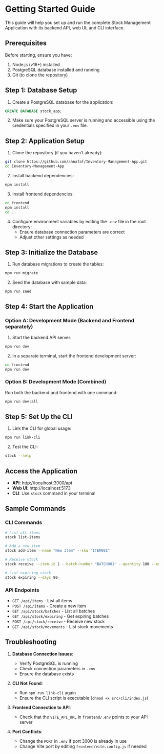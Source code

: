 # Getting Started Guide

This guide will help you set up and run the complete Stock Management Application with its backend API, web UI, and CLI interface.

## Prerequisites

Before starting, ensure you have:

1. Node.js (v18+) installed
2. PostgreSQL database installed and running
3. Git (to clone the repository)

## Step 1: Database Setup

1. Create a PostgreSQL database for the application:

```sql
CREATE DATABASE stock_app;
```

2. Make sure your PostgreSQL server is running and accessible using the credentials specified in your `.env` file.

## Step 2: Application Setup

1. Clone the repository (if you haven't already):

```bash
git clone https://github.com/ahnafaf/Inventory-Management-App.git
cd Inventory-Management-App
```

2. Install backend dependencies:

```bash
npm install
```

3. Install frontend dependencies:

```bash
cd frontend
npm install
cd ..
```

4. Configure environment variables by editing the `.env` file in the root directory:
   - Ensure database connection parameters are correct
   - Adjust other settings as needed

## Step 3: Initialize the Database

1. Run database migrations to create the tables:

```bash
npm run migrate
```

2. Seed the database with sample data:

```bash
npm run seed
```

## Step 4: Start the Application

### Option A: Development Mode (Backend and Frontend separately)

1. Start the backend API server:

```bash
npm run dev
```

2. In a separate terminal, start the frontend development server:

```bash
cd frontend
npm run dev
```

### Option B: Development Mode (Combined)

Run both the backend and frontend with one command:

```bash
npm run dev:all
```

## Step 5: Set Up the CLI

1. Link the CLI for global usage:

```bash
npm run link-cli
```

2. Test the CLI:

```bash
stock --help
```

## Access the Application

- **API**: http://localhost:3000/api
- **Web UI**: http://localhost:5173
- **CLI**: Use `stock` command in your terminal

## Sample Commands

### CLI Commands

```bash
# List all items
stock list-items

# Add a new item
stock add-item --name "New Item" --sku "ITEM001"

# Receive stock
stock receive --item-id 1 --batch-number "BATCH001" --quantity 100 --expiry-date "2025-12-31"

# List expiring stock
stock expiring --days 90
```

### API Endpoints

- `GET /api/items` - List all items
- `POST /api/items` - Create a new item
- `GET /api/stock/batches` - List all batches
- `GET /api/stock/expiring` - Get expiring batches
- `POST /api/stock/receive` - Receive new stock
- `GET /api/stock/movements` - List stock movements

## Troubleshooting

1. **Database Connection Issues**:
   - Verify PostgreSQL is running
   - Check connection parameters in `.env`
   - Ensure the database exists

2. **CLI Not Found**:
   - Run `npm run link-cli` again
   - Ensure the CLI script is executable (`chmod +x src/cli/index.js`)

3. **Frontend Connection to API**:
   - Check that the `VITE_API_URL` in `frontend/.env` points to your API server

4. **Port Conflicts**:
   - Change the `PORT` in `.env` if port 3000 is already in use
   - Change Vite port by editing `frontend/vite.config.js` if needed